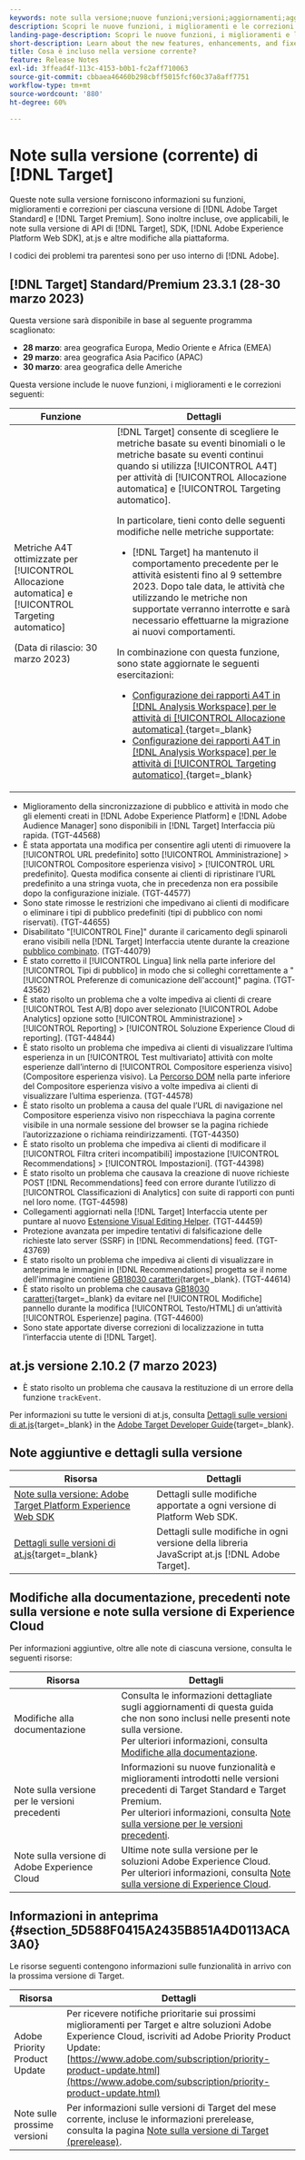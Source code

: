 ```yaml
---
keywords: note sulla versione;nuove funzioni;versioni;aggiornamenti;aggiornamento;versione;miglioramento;miglioramenti;correzioni;correzioni di bug;aggiornamenti
description: Scopri le nuove funzioni, i miglioramenti e le correzioni inclusi nella versione corrente di  [!DNL Adobe Target], compresi SDK, API e librerie JavaScript.
landing-page-description: Scopri le nuove funzioni, i miglioramenti e le correzioni inclusi nella versione corrente di  [!DNL Adobe Target].
short-description: Learn about the new features, enhancements, and fixes included in the current release of [!DNL Adobe Target].
title: Cosa è incluso nella versione corrente?
feature: Release Notes
exl-id: 3ffead4f-113c-4153-b0b1-fc2aff710063
source-git-commit: cbbaea46460b298cbff5015fcf60c37a8aff7751
workflow-type: tm+mt
source-wordcount: '880'
ht-degree: 60%

---
```


# Note sulla versione (corrente) di [!DNL Target]

Queste note sulla versione forniscono informazioni su funzioni, miglioramenti e correzioni per ciascuna versione di [!DNL Adobe Target Standard] e [!DNL Target Premium]. Sono inoltre incluse, ove applicabili, le note sulla versione di API di [!DNL Target], SDK, [!DNL Adobe Experience Platform Web SDK], at.js e altre modifiche alla piattaforma.

I codici dei problemi tra parentesi sono per uso interno di [!DNL Adobe].

## [!DNL Target] Standard/Premium 23.3.1 (28-30 marzo 2023)

Questa versione sarà disponibile in base al seguente programma scaglionato:

* **28 marzo**: area geografica Europa, Medio Oriente e Africa (EMEA)
* **29 marzo**: area geografica Asia Pacifico (APAC)
* **30 marzo**: area geografica delle Americhe

Questa versione include le nuove funzioni, i miglioramenti e le correzioni seguenti:

| Funzione | Dettagli |
|--- |--- |
| Metriche A4T ottimizzate per [!UICONTROL Allocazione automatica] e [!UICONTROL Targeting automatico]<p>(Data di rilascio: 30 marzo 2023) | [!DNL Target] consente di scegliere le metriche basate su eventi binomiali o le metriche basate su eventi continui quando si utilizza [!UICONTROL A4T] per attività di [!UICONTROL Allocazione automatica] e [!UICONTROL Targeting automatico].<P>In particolare, tieni conto delle seguenti modifiche nelle metriche supportate:<ul><li>[!DNL Target] ha mantenuto il comportamento precedente per le attività esistenti fino al 9 settembre 2023. Dopo tale data, le attività che utilizzando le metriche non supportate verranno interrotte e sarà necessario effettuarne la migrazione ai nuovi comportamenti.</li></ul>In combinazione con questa funzione, sono state aggiornate le seguenti esercitazioni:<ul><li>[Configurazione dei rapporti A4T in  [!DNL Analysis Workspace]  per le attività di [!UICONTROL Allocazione automatica] ](https://experienceleague.adobe.com/docs/target-learn/tutorials/integrations/set-up-a4t-reports-in-analysis-workspace-for-auto-allocate-activities.html?lang=it){target=_blank}</li><li>[Configurazione dei rapporti A4T in  [!DNL Analysis Workspace]  per le attività di [!UICONTROL Targeting automatico] ](https://experienceleague.adobe.com/docs/target-learn/tutorials/integrations/set-up-a4t-reports-in-analysis-workspace-for-auto-target-activities.html?lang=it){target=_blank}</li></ul> |

* Miglioramento della sincronizzazione di pubblico e attività in modo che gli elementi creati in [!DNL Adobe Experience Platform] e [!DNL Adobe Audience Manager] sono disponibili in [!DNL Target] Interfaccia più rapida. (TGT-44568)
* È stata apportata una modifica per consentire agli utenti di rimuovere la [!UICONTROL URL predefinito] sotto [!UICONTROL Amministrazione] > [!UICONTROL Compositore esperienza visivo] > [!UICONTROL URL predefinito]. Questa modifica consente ai clienti di ripristinare l’URL predefinito a una stringa vuota, che in precedenza non era possibile dopo la configurazione iniziale. (TGT-44577)
* Sono state rimosse le restrizioni che impedivano ai clienti di modificare o eliminare i tipi di pubblico predefiniti (tipi di pubblico con nomi riservati). (TGT-44655)
* Disabilitato &quot;[!UICONTROL Fine]&quot; durante il caricamento degli spinaroli erano visibili nella [!DNL Target] Interfaccia utente durante la creazione [pubblico combinato](/help/main/c-target/combining-multiple-audiences.md). (TGT-44079)
* È stato corretto il [!UICONTROL Lingua] link nella parte inferiore del [!UICONTROL Tipi di pubblico] in modo che si colleghi correttamente a &quot;[!UICONTROL Preferenze di comunicazione dell&#39;account]&quot; pagina. (TGT-43562)
* È stato risolto un problema che a volte impediva ai clienti di creare [!UICONTROL Test A/B] dopo aver selezionato [!UICONTROL Adobe Analytics] opzione sotto [!UICONTROL Amministrazione] > [!UICONTROL Reporting] > [!UICONTROL Soluzione Experience Cloud di reporting]. (TGT-44844)
* È stato risolto un problema che impediva ai clienti di visualizzare l’ultima esperienza in un [!UICONTROL Test multivariato] attività con molte esperienze dall’interno di [!UICONTROL Compositore esperienza visivo] (Compositore esperienza visivo). La [Percorso DOM](/help/main/c-experiences/c-visual-experience-composer/viztarget-options.md#dom-path) nella parte inferiore del Compositore esperienza visivo a volte impediva ai clienti di visualizzare l’ultima esperienza. (TGT-44578)
* È stato risolto un problema a causa del quale l’URL di navigazione nel Compositore esperienza visivo non rispecchiava la pagina corrente visibile in una normale sessione del browser se la pagina richiede l’autorizzazione o richiama reindirizzamenti. (TGT-44350)
* È stato risolto un problema che impediva ai clienti di modificare il [!UICONTROL Filtra criteri incompatibili] impostazione [!UICONTROL Recommendations] > [!UICONTROL Impostazioni]. (TGT-44398)
* È stato risolto un problema che causava la creazione di nuove richieste POST [!DNL Recommendations] feed con errore durante l’utilizzo di [!UICONTROL Classificazioni di Analytics] con suite di rapporti con punti nel loro nome. (TGT-44598)
* Collegamenti aggiornati nella [!DNL Target] Interfaccia utente per puntare al nuovo [Estensione Visual Editing Helper](/help/main/c-experiences/c-visual-experience-composer/r-troubleshoot-composer/visual-editing-helper-extension.md). (TGT-44459)
* Protezione avanzata per impedire tentativi di falsificazione delle richieste lato server (SSRF) in [!DNL Recommendations] feed. (TGT-43769)
* È stato risolto un problema che impediva ai clienti di visualizzare in anteprima le immagini in [!DNL Recommendations] progetta se il nome dell&#39;immagine contiene [GB18030 caratteri](https://en.wikipedia.org/wiki/GB_18030){target=_blank}. (TGT-44614)
* È stato risolto un problema che causava [GB18030 caratteri](https://en.wikipedia.org/wiki/GB_18030){target=_blank} da evitare nel [!UICONTROL Modifiche] pannello durante la modifica [!UICONTROL Testo/HTML] di un’attività [!UICONTROL Esperienze] pagina. (TGT-44600)
* Sono state apportate diverse correzioni di localizzazione in tutta l’interfaccia utente di [!DNL Target].

## at.js versione 2.10.2 (7 marzo 2023)

* È stato risolto un problema che causava la restituzione di un errore della funzione `trackEvent`.

Per informazioni su tutte le versioni di at.js, consulta [Dettagli sulle versioni di at.js](https://developer.adobe.com/target/implement/client-side/atjs/target-atjs-versions/){target=_blank} in the [Adobe Target Developer Guide](https://developer.adobe.com/target/){target=_blank}.

## Note aggiuntive e dettagli sulla versione

| Risorsa | Dettagli |
|--- |--- |
| [Note sulla versione: Adobe Target Platform Experience Web SDK](https://experienceleague.adobe.com/docs/experience-platform/edge/release-notes.html?lang=it) | Dettagli sulle modifiche apportate a ogni versione di Platform Web SDK. |
| [Dettagli sulle versioni di at.js](https://developer.adobe.com/target/implement/client-side/atjs/target-atjs-versions/){target=_blank} | Dettagli sulle modifiche in ogni versione della libreria JavaScript at.js [!DNL Adobe Target]. |

## Modifiche alla documentazione, precedenti note sulla versione e note sulla versione di Experience Cloud

Per informazioni aggiuntive, oltre alle note di ciascuna versione, consulta le seguenti risorse:

| Risorsa | Dettagli |
|--- |--- |
| Modifiche alla documentazione | Consulta le informazioni dettagliate sugli aggiornamenti di questa guida che non sono inclusi nelle presenti note sulla versione.<br>Per ulteriori informazioni, consulta [Modifiche alla documentazione](/help/main/r-release-notes/doc-change.md#reference_366123CF00994BACBBF9BBDF2C4D840C). |
| Note sulla versione per le versioni precedenti | Informazioni su nuove funzionalità e miglioramenti introdotti nelle versioni precedenti di Target Standard e Target Premium.<br>Per ulteriori informazioni, consulta [Note sulla versione per le versioni precedenti](/help/main/r-release-notes/release-notes-for-previous-releases.md). |
| Note sulla versione di Adobe Experience Cloud | Ultime note sulla versione per le soluzioni Adobe Experience Cloud.<br>Per ulteriori informazioni, consulta [Note sulla versione di Experience Cloud](https://experienceleague.adobe.com/docs/release-notes/experience-cloud/current.html?lang=it). |

## Informazioni in anteprima {#section_5D588F0415A2435B851A4D0113ACA3A0}

Le risorse seguenti contengono informazioni sulle funzionalità in arrivo con la prossima versione di Target.

| Risorsa | Dettagli |
|--- |--- |
| Adobe Priority Product Update | Per ricevere notifiche prioritarie sui prossimi miglioramenti per Target e altre soluzioni Adobe Experience Cloud, iscriviti ad Adobe Priority Product Update:<br>[https://www.adobe.com/subscription/priority-product-update.html](https://www.adobe.com/subscription/priority-product-update.html) |
| Note sulle prossime versioni | Per informazioni sulle versioni di Target del mese corrente, incluse le informazioni prerelease, consulta la pagina [Note sulla versione di Target (prerelease)](/help/main/r-release-notes/target-release-notes.md). |
